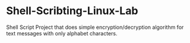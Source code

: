# Shell-Scribting-Linux-Lab
 
Shell Script Project that does simple encryption/decryption algorithm for text messages with only alphabet characters.
